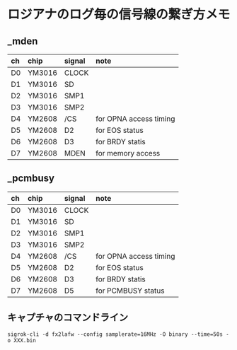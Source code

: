 # ロジアナのログ毎の信号線の繋ぎ方メモ

## _mden

|ch     | chip      |signal     |note       |
|:------|:----------|:----------|:----------|
|D0     |YM3016     |CLOCK      | |
|D1     |YM3016     |SD         | |
|D2     |YM3016     |SMP1       | |
|D3     |YM3016     |SMP2       | |
|D4     |YM2608     |/CS        | for OPNA access timing |
|D5     |YM2608     |D2         | for EOS status |
|D6     |YM2608     |D3         | for BRDY statis |
|D7     |YM2608     |MDEN       | for memory access |

## _pcmbusy

|ch     | chip      |signal     |note       |
|:------|:----------|:----------|:----------|
|D0     |YM3016     |CLOCK      | |
|D1     |YM3016     |SD         | |
|D2     |YM3016     |SMP1       | |
|D3     |YM3016     |SMP2       | |
|D4     |YM2608     |/CS        | for OPNA access timing |
|D5     |YM2608     |D2         | for EOS status |
|D6     |YM2608     |D3         | for BRDY statis |
|D7     |YM2608     |D5         | for PCMBUSY status |

## キャプチャのコマンドライン

```
sigrok-cli -d fx2lafw --config samplerate=16MHz -O binary --time=50s -o XXX.bin         
```
